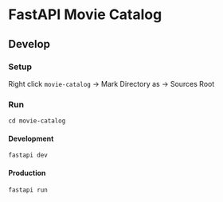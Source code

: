 # FastAPI Movie Catalog

## Develop

### Setup

Right click `movie-catalog` -> Mark Directory as -> Sources Root

### Run

```shell
cd movie-catalog
```
#### Development
```shell
fastapi dev
```
#### Production
```shell
fastapi run
```